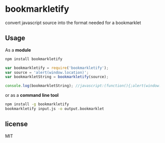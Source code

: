 # bookmarkletify

convert javascript source into the format needed for a bookmarklet

## Usage

As a **module**

```sh
npm install bookmarkletify

```

```js
var bookmarkletify = require('bookmarkletify');
var source = 'alert(window.location)';
var bookmarkletString = bookmarkletify(source);

console.log(bookmarkletString); //javascript:(function(){;alert(window.location);})()
```

or as a **command line tool**

```sh
npm install -g bookmarkletify
bookmarkletify input.js -o output.bookmarklet

```

## license

MIT
